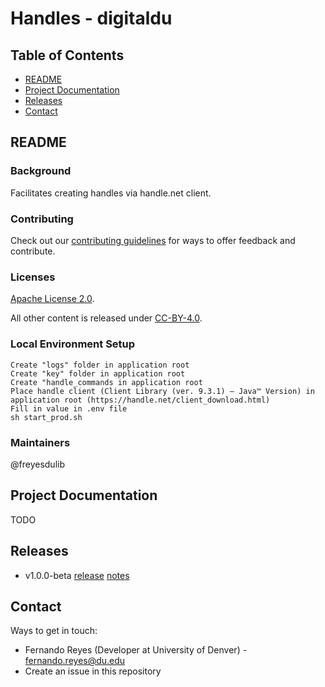 # Handles - digitaldu

## Table of Contents

* [README](#readme)
* [Project Documentation](#project-documentation)
* [Releases](#releases)
* [Contact](#contact)

## README

### Background

Facilitates creating handles via handle.net client.

### Contributing

Check out our [contributing guidelines](/CONTRIBUTING.md) for ways to offer feedback and contribute.

### Licenses

[Apache License 2.0](https://www.apache.org/licenses/LICENSE-2.0).

All other content is released under [CC-BY-4.0](https://creativecommons.org/licenses/by/4.0/).

### Local Environment Setup

```
Create "logs" folder in application root
Create "key" folder in application root
Create "handle_commands in application root
Place handle client (Client Library (ver. 9.3.1) — Java™ Version) in application root (https://handle.net/client_download.html)
Fill in value in .env file
sh start_prod.sh
```

### Maintainers

@freyesdulib

## Project Documentation

TODO

## Releases
* v1.0.0-beta [release]() [notes]()


## Contact

Ways to get in touch:

* Fernando Reyes (Developer at University of Denver) - fernando.reyes@du.edu
* Create an issue in this repository